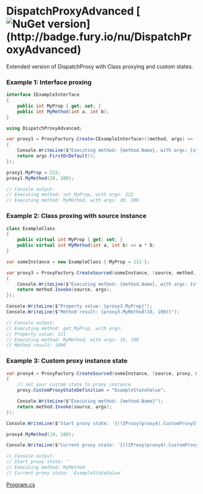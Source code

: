 # DispatchProxyAdvanced [![NuGet version](https://badge.fury.io/nu/DispatchProxyAdvanced.svg?)](http://badge.fury.io/nu/DispatchProxyAdvanced)
Extended version of DispatchProxy with Class proxying and custom states.


### Example 1: Interface proxing
```C#
interface IExampleInterface
{
    public int MyProp { get; set; }
    public int MyMethod(int a, int b);
}
```

```C#
using DispatchProxyAdvanced;

var proxy1 = ProxyFactory.Create<IExampleInterface>((method, args) =>
{
    Console.WriteLine($"Executing method: {method.Name}, with args: {string.Join(", ", args)}");
    return args.FirstOrDefault();
});

proxy1.MyProp = 222;
proxy1.MyMethod(20, 200);

// Console output: 
// Executing method: set_MyProp, with args: 222
// Executing method: MyMethod, with args: 20, 200
```


### Example 2: Class proxing with source instance
```C#
class ExampleClass
{
    public virtual int MyProp { get; set; }
    public virtual int MyMethod(int a, int b) => a * b;
}
```
```C#
var someInstance = new ExampleClass { MyProp = 111 };

var proxy3 = ProxyFactory.CreateSourced(someInstance, (source, method, args) =>
{
    Console.WriteLine($"Executing method: {method.Name}, with args: {string.Join(", ", args)}");
    return method.Invoke(source, args);
});

Console.WriteLine($"Property value: {proxy3.MyProp}");
Console.WriteLine($"Method result: {proxy3.MyMethod(10, 100)}");

// Console output: 
// Executing method: get_MyProp, with args:
// Property value: 111
// Executing method: MyMethod, with args: 10, 100
// Method result: 1000
```


### Example 3: Custom proxy instance state
```C#
var proxy4 = ProxyFactory.CreateSourced(someInstance, (source, proxy, method, args) =>
{
    // set your custom state to proxy instance
    proxy.CustomProxyStateDefinition = "ExampleStateValue";

    Console.WriteLine($"Executing method: {method.Name}");
    return method.Invoke(source, args);
});

Console.WriteLine($"Start proxy state: '{((IProxy)proxy4).CustomProxyStateDefinition}'");

proxy4.MyMethod(10, 100);

Console.WriteLine($"Current proxy state: '{((IProxy)proxy4).CustomProxyStateDefinition}'");

// Console output: 
// Start proxy state: ''
// Executing method: MyMethod
// Current proxy state: 'ExampleStateValue'
```

[Program.cs](https://github.com/mustaddon/DispatchProxyAdvanced/tree/master/Examples/Program.cs)